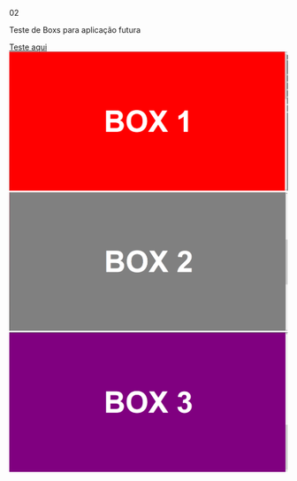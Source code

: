 02

Teste de Boxs para aplicação futura

[Teste aqui](https://jonatas00.github.io/RepositorioFrontEnd/TreinosHTML/02/)
![img1](./Images/ex1.png)
![img2](./Images/ex2.png)
![img3](./Images/ex3.png)